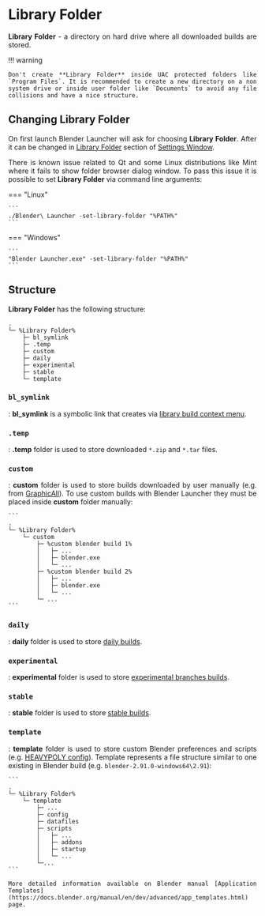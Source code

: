 <style>body {text-align: justify}</style>

# Library Folder

**Library Folder** - a directory on hard drive where all downloaded builds are stored.

!!! warning

    Don't create **Library Folder** inside UAC protected folders like `Program Files`. It is recommended to create a new directory on a non system drive or inside user folder like `Documents` to avoid any file collisions and have a nice structure.

## Changing Library Folder

On first launch Blender Launcher will ask for choosing **Library Folder**. After it can be changed in [Library Folder](settings.md#library-folder) section of [Settings Window](settings.md).

There is known issue related to Qt and some Linux distributions like Mint where it fails to show folder browser dialog window. To pass this issue it is possible to set **Library Folder** via command line arguments:

=== "Linux"

    ```
    ./Blender\ Launcher -set-library-folder "%PATH%"
    ```

=== "Windows"

    ```
    "Blender Launcher.exe" -set-library-folder "%PATH%"
    ```

## Structure

**Library Folder** has the following structure:

```
.
└─ %Library Folder%
    ├─ bl_symlink
    ├─ .temp
    ├─ custom
    ├─ daily
    ├─ experimental
    ├─ stable
    └─ template
```

### `bl_symlink`

:   **bl_symlink** is a symbolic link that creates via [library build context menu](User-Interface#library-build-context-menu).

### `.temp`

:   **.temp** folder is used to store downloaded `*.zip` and `*.tar` files.

### `custom`

:   **custom** folder is used to store builds downloaded by user manually (e.g. from [GraphicAll](https://blender.community/c/graphicall/)). To use custom builds with Blender Launcher they must be placed inside **custom** folder manually:

    ```
    .
    └─ %Library Folder%
        └─ custom
            ├─ %custom blender build 1%
            │   ├─ ...
            │   ├─ blender.exe
            │   └─ ...
            ├─ %custom blender build 2%
            │   ├─ ...
            │   ├─ blender.exe
            │   └─ ...
            └─ ...
    ```

### `daily`

:   **daily** folder is used to store [daily builds](https://builder.blender.org/download/daily/).

### `experimental`

:   **experimental** folder is used to store [experimental branches builds](https://builder.blender.org/download/experimental/).

### `stable`

:   **stable** folder is used to store [stable builds](https://download.blender.org/release/).

### `template`

:   **template** folder is used to store custom Blender preferences and scripts (e.g. [HEAVYPOLY config](https://github.com/HEAVYPOLY/HEAVYPOLY_Blender)). Template represents a file structure similar to one existing in Blender build (e.g. `blender-2.91.0-windows64\2.91`):

    ```
    .
    └─ %Library Folder%
        └─ template
            ├─ ...
            ├─ config
            ├─ datafiles
            ├─ scripts
            │   ├─ ...
            │   ├─ addons
            │   ├─ startup
            │   └─ ...
            └─...
    ```

    More detailed information available on Blender manual [Application Templates](https://docs.blender.org/manual/en/dev/advanced/app_templates.html) page.
